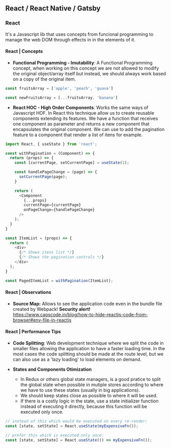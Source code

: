 ## React / React Native / Gatsby

### **React**

It's a Javascript lib that uses concepts from funcional programming to manage the web DOM through effects in in the elements of it.

#### **React | Concepts**

* **Functional Programming - Imutability**: A Functional Programming concept, when working on this concept we are not allowed to modify the original object/array
itself but instead, we should always work based on a copy of the original item.

```js
const fruitsArray = ['apple', 'peach', 'guava']

const newFruitsArray = [...fruitsArray, 'banana']
```

* **React HOC - High Order Components**: Works the same ways of Javascript HOF. In React this technique allow us to create reusable components extending its features.
We have a function that receives one component as parameter and returns a new component that encapsulates the original component. We can use to add the pagination
feature to a component that render a list of itens for example.

```js
import React, { useState } from 'react';

const withPagination = (Component) => {
  return (props) => {
    const [currentPage, setCurrentPage] = useState(1);

    const handlePageChange = (page) => {
      setCurrentPage(page);
    }

    return (
      <Component
        {...props}
        currentPage={currentPage}
        onPageChange={handlePageChange}
      />
    );
  }
}

const ItemList = (props) => {
  return (
    <div>
      {/* Shows itens list */}
      {/* Shows the pagination controls */}
    </div>
  );
}

const PagedItemList = withPagination(ItemList);
```

#### **React | Observations**

* **Source Map:** Allows to see the application code even in the bundle file created by Webpack! **Security alert!** <https://www.capscode.in/blog/how-to-hide-reactjs-code-from-browser#env-file-in-reactjs>

#### **React | Performance Tips**

* **Code Splitting**: Web development technique where we split the code in smaller files allowing the application to have a faster loading time. In the most
cases the code splitting should be made at the route level, but we can also use as a 'lazy loading' to load elements on demand.

* **States and Components Otimization** 
    - In Redux or others global state managers, is a good pratice to split the global state when possible in mutiple stores according to where we have to use
    these states (usually in big applications).
    - We should keep states close as possible to where it will be used.
    - If there is a costly logic in the state, use a state initializer function instead of executing it directly, because this function will be executed only once.

```js
// instead of this which would be executed on every re-render:
const [state, setState] = React.useState(myExpensiveFn());

// prefer this which is executed only once:
const [state, setState] = React.useState(() => myExpensiveFn());
```
